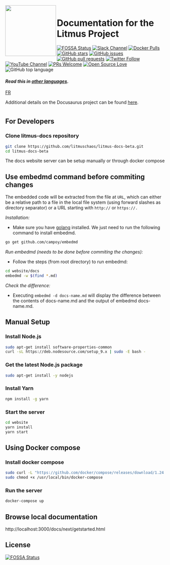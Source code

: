 <img src="https://camo.githubusercontent.com/953211f24c1c246f7017703f67b9779e4589bf76/68747470733a2f2f6c616e6473636170652e636e63662e696f2f6c6f676f732f6c69746d75732e737667"  width="160" align="left">

# Documentation for the Litmus Project

[![FOSSA Status](https://app.fossa.com/api/projects/git%2Bgithub.com%2Flitmuschaos%2Flitmus-docs.svg?type=shield)](https://app.fossa.com/projects/git%2Bgithub.com%2Flitmuschaos%2Flitmus-docs?ref=badge_shield)
[![Slack Channel](https://img.shields.io/badge/Slack-Join-purple)](https://slack.litmuschaos.io)
[![Docker Pulls](https://img.shields.io/docker/pulls/litmuschaos/ansible-runner.svg)](https://hub.docker.com/r/litmuschaos/ansible-runner)
[![GitHub stars](https://img.shields.io/github/stars/litmuschaos/litmus-docs?style=social)](https://github.com/litmuschaos/litmus-docs/stargazers)
[![GitHub issues](https://img.shields.io/github/issues/litmuschaos/litmus-docs)](https://github.com/litmuschaos/litmus-docs/issues)
[![GitHub pull requests](https://img.shields.io/github/issues-pr/litmuschaos/litmus-docs?logo=git)](https://github.com/litmuschaos/litmus-docs/pulls)
[![Twitter Follow](https://img.shields.io/twitter/follow/litmuschaos?style=social)](https://twitter.com/LitmusChaos)
[![YouTube Channel](https://img.shields.io/badge/YouTube-Subscribe-red)](https://www.youtube.com/channel/UCa57PMqmz_j0wnteRa9nCaw)
[![PRs Welcome](https://img.shields.io/badge/PRs-welcome-brightgreen.svg?style=flat&logo=github)](https://github.com/litmuschaos/litmus-docs/pulls)
[![Open Source Love](https://badges.frapsoft.com/os/v2/open-source.svg?v=103)](https://github.com/litmuschaos/litmus-docs)
![GitHub top language](https://img.shields.io/github/languages/top/litmuschaos/litmus-docs)

#### _Read this in [other languages](translations/TRANSLATIONS.md)._

[FR](translations/README-fr.md)

Additional details on the Docusaurus project can be found [here](https://docusaurus.io/docs/en/installation.html).

#

## For Developers

### Clone litmus-docs repository

```bash
git clone https://github.com/litmuschaos/litmus-docs-beta.git
cd litmus-docs-beta
```

The docs website server can be setup manually or through docker compose

## Use embedmd command before commiting changes

The embedded code will be extracted from the file at `URL`, which can either be a relative path to a file in the local file system (using forward slashes as directory separator) or a URL starting with `http://` or `https://.`

_Installation:_

- Make sure you have [golang](https://github.com/golang/go) installed. We just need to run the following command to install embedmd.

```bash
go get github.com/campoy/embedmd
```

_Run embedmd (needs to be done before commiting the changes):_

- Follow the steps (from root directory) to run embedmd:

```bash
cd website/docs
embedmd -w $(find *.md)
```

_Check the difference:_

- Executing `embedmd -d docs-name.md` will display the difference between the contents of docs-name.md and the output of embedmd docs-name.md.

## Manual Setup

### Install Node.js

```bash
sudo apt-get install software-properties-common
curl -sL https://deb.nodesource.com/setup_9.x | sudo -E bash -
```

### Get the latest Node.js package

```bash
sudo apt-get install -y nodejs
```

### Install Yarn

```bash
npm install -g yarn
```

### Start the server

```bash
cd website
yarn install
yarn start
```

## Using Docker compose

### Install docker compose

```bash
sudo curl -L "https://github.com/docker/compose/releases/download/1.24.1/docker-compose-$(uname -s)-$(uname -m)" -o /usr/local/bin/docker-compose
sudo chmod +x /usr/local/bin/docker-compose
```

### Run the server

```bash
docker-compose up
```

## Browse local documentation

http://localhost:3000/docs/next/getstarted.html

## License

[![FOSSA Status](https://app.fossa.com/api/projects/git%2Bgithub.com%2Flitmuschaos%2Flitmus-docs.svg?type=large)](https://app.fossa.com/projects/git%2Bgithub.com%2Flitmuschaos%2Flitmus-docs?ref=badge_large)

